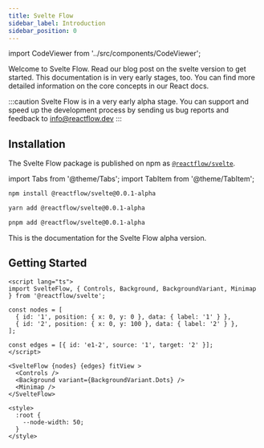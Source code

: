 ```yaml
---
title: Svelte Flow
sidebar_label: Introduction
sidebar_position: 0
---
```


import CodeViewer from '../src/components/CodeViewer';

Welcome to Svelte Flow. Read our blog post on the svelte version to get started. This documentation is in very early stages, too. You can find more detailed information on the core concepts in our React docs.

:::caution
Svelte Flow is in a very early alpha stage. You can support and speed up the development process by sending us bug reports and feedback to info@reactflow.dev
:::

## Installation

The Svelte Flow package is published on npm as [`@reactflow/svelte`](https://npmjs.com/package/@reactflow/svelte).

import Tabs from '@theme/Tabs';
import TabItem from '@theme/TabItem';

<Tabs>
  <TabItem value="npm" label="npm" default>

```bash
npm install @reactflow/svelte@0.0.1-alpha
```

  </TabItem>
  <TabItem value="yarn" label="yarn">

```bash
yarn add @reactflow/svelte@0.0.1-alpha
```

  </TabItem>
  <TabItem value="pnpm" label="pnpm">

```bash
pnpm add @reactflow/svelte@0.0.1-alpha
```

  </TabItem>
</Tabs>

This is the documentation for the Svelte Flow alpha version.

## Getting Started

```svelte
<script lang="ts">
import SvelteFlow, { Controls, Background, BackgroundVariant, Minimap } from '@reactflow/svelte';

const nodes = [
  { id: '1', position: { x: 0, y: 0 }, data: { label: '1' } },
  { id: '2', position: { x: 0, y: 100 }, data: { label: '2' } },
];

const edges = [{ id: 'e1-2', source: '1', target: '2' }];
</script>

<SvelteFlow {nodes} {edges} fitView >
  <Controls />
  <Background variant={BackgroundVariant.Dots} />
  <Minimap />
</SvelteFlow>

<style>
  :root {
    --node-width: 50;
  }
</style>
```

<!-- <CodeViewer isSvelte options={{ editorHeight: 500, editorWidthPercentage: 45, wrapContent: true }} activeFile="ResizableNode.js" codePath="svelte-flows/introduction" applyStyles={false} /> -->
